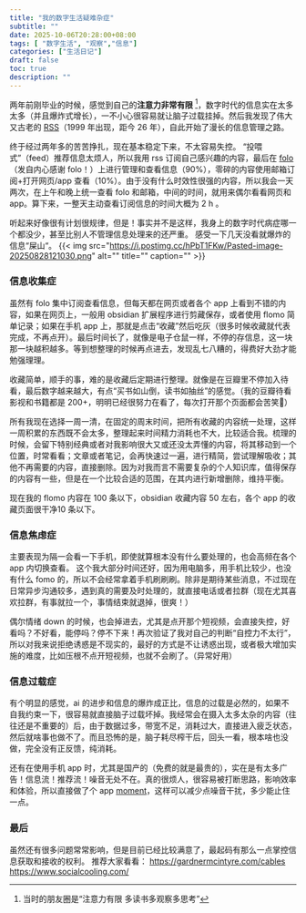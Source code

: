 ```yaml
---
title: "我的数字生活疑难杂症"
subtitle: ""
date: 2025-10-06T20:28:00+08:00
tags: [ "数字生活", "观察","信息"]
categories: ["生活日记"]
draft: false    
toc: true
description: ""
---
```

两年前刚毕业的时候，感觉到自己的**注意力非常有限** [^1]，数字时代的信息实在太多太多（并且爆炸式增长），一不小心很容易就让脑子过载挂掉。然后我发现了伟大又古老的 [RSS](https://en.wikipedia.org/wiki/RSS)（1999 年出现，距今 26 年），自此开始了漫长的信息管理之路。

终于经过两年多的苦苦挣扎，现在基本稳定下来，不太容易失控。
“投喂式”（feed）推荐信息太烦人，所以我用 rss 订阅自己感兴趣的内容，最后在 [folo](https://folo.is/) （发自内心感谢 folo！）上进行管理和查看信息（90%），零碎的内容使用邮箱订阅+打开网页/app 查看（10%）。由于没有什么时效性很强的内容，所以我会一天两次，在上午和晚上统一查看 folo 和邮箱，中间的时间，就用来偶尔看看网页和app。算下来，一整天主动查看订阅信息的时间大概为 2 h 。

听起来好像很有计划很规律，但是！事实并不是这样，我身上的数字时代病症哪一个都没少，甚至比别人不管理信息处理来的还严重。
感受一下几天没看就爆炸的信息“屎山“。
{{< img src="https://i.postimg.cc/hPbT1FKw/Pasted-image-20250828121030.png" alt="" title="" caption="" >}}


### 信息收集症
虽然有 folo 集中订阅查看信息，但每天都在网页或者各个 app 上看到不错的内容，如果在网页上，一般用 obsidian 扩展程序进行剪藏保存，或者使用 flomo 简单记录；如果在手机 app 上，那就是点击“收藏”然后吃灰（很多时候收藏就代表完成，不再点开）。最后时间长了，就像是电子仓鼠一样，不停的存信息，这一块那一块越积越多。等到想整理的时候再点进去，发现乱七八糟的，得费好大劲才能勉强理理。

收藏简单，顺手的事，难的是收藏后定期进行整理。就像是在豆瓣里不停加入待看，最后数字越来越大，有点“买书如山倒，读书如抽丝”的感觉。（我的豆瓣待看影视和书籍都是 200+，明明已经很努力在看了，每次打开那个页面都会苦笑🥲）

所有我现在选择一周一清，在固定的周末时间，把所有收藏的内容统一处理，这样一周积累的东西既不会太多，整理起来时间精力消耗也不大，比较适合我。梳理的时候，会留下特别经典或者对我影响很大又或还没太弄懂的内容，将其移动到一个位置，时常看看；文章或者笔记，会再快速过一遍，进行精简，尝试理解吸收；其他不再需要的内容，直接删除。因为对我而言不需要复杂的个人知识库，值得保存的内容有一些，但是在一个比较合适的范围，在其内进行新增删除，维持平衡。

现在我的 flomo 内容在 100 条以下，obsidian 收藏内容 50 左右，各个 app 的收藏页面很干净10 条以下。

### 信息焦虑症
主要表现为隔一会看一下手机，即使就算根本没有什么要处理的，也会高频在各个 app 内切换查看。
这个我大部分时间还好，因为用电脑多，用手机比较少，也没有什么 fomo 的，所以不会经常拿着手机刷刷刷。除非是期待某些消息，不过现在日常异步沟通较多，遇到真的需要及时处理的，就直接电话或者拉群（现在尤其喜欢拉群，有事就拉一个，事情结束就退掉，很爽！）

偶尔情绪 down 的时候，也会掉进去，尤其是点开那个短视频，会直接失控，好看吗？不好看，能停吗？停不下来！再次验证了我对自己的判断“自控力不太行”，所以对我来说拒绝诱惑是不现实的，最好的方式是不让诱惑出现，或者极大增加实施的难度，比如压根不点开短视频，也就不会刷了。（异常好用）

### 信息过载症
有个明显的感觉，ai 的进步和信息的爆炸成正比，信息的过载是必然的，如果不自我约束一下，很容易就直接脑子过载坏掉。我经常会在摄入太多太杂的内容（往往还是不重要的）后，由于数据过多，带宽不足，消耗过大，直接进入疲乏状态，然后就啥事也做不了。而且恐怖的是，脑子耗尽榨干后，回头一看，根本啥也没做，完全没有正反馈，纯消耗。

还有在使用手机 app 时，尤其是国产的（免费的就是最贵的），实在是有太多广告！信息流！推荐流！噪音无处不在。真的很烦人，很容易被打断思路，影响效率和体验，所以直接做了个 app [moment](https://momentapp.xiaoweigezzz.xyz/)，这样可以减少点噪音干扰，多少能止住一点。

### 最后
虽然还有很多问题常常影响，但是目前已经比较满意了，最起码有那么一点掌控信息获取和接收的权利。
推荐大家看看：
https://gardnermcintyre.com/cables
https://www.socialcooling.com/


[^1]: 当时的朋友圈是“注意力有限 多读书多观察多思考”
